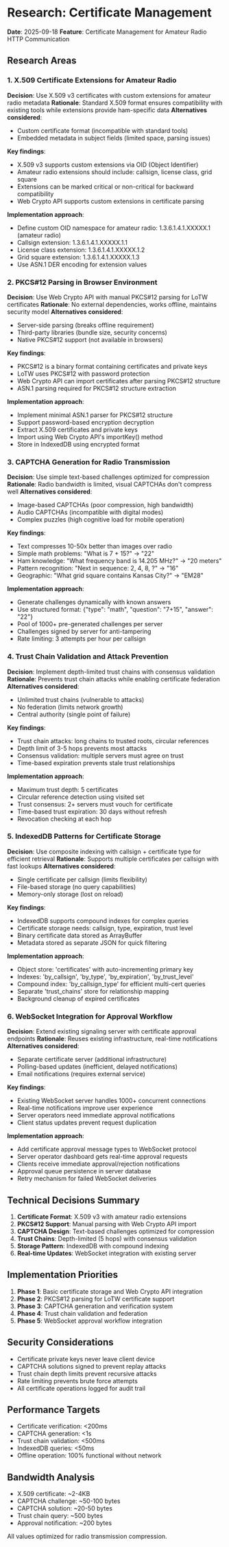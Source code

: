 # Research: Certificate Management

**Date**: 2025-09-18
**Feature**: Certificate Management for Amateur Radio HTTP Communication

## Research Areas

### 1. X.509 Certificate Extensions for Amateur Radio

**Decision**: Use X.509 v3 certificates with custom extensions for amateur radio metadata
**Rationale**: Standard X.509 format ensures compatibility with existing tools while extensions provide ham-specific data
**Alternatives considered**:
- Custom certificate format (incompatible with standard tools)
- Embedded metadata in subject fields (limited space, parsing issues)

**Key findings**:
- X.509 v3 supports custom extensions via OID (Object Identifier)
- Amateur radio extensions should include: callsign, license class, grid square
- Extensions can be marked critical or non-critical for backward compatibility
- Web Crypto API supports custom extensions in certificate parsing

**Implementation approach**:
- Define custom OID namespace for amateur radio: 1.3.6.1.4.1.XXXXX.1 (amateur radio)
- Callsign extension: 1.3.6.1.4.1.XXXXX.1.1
- License class extension: 1.3.6.1.4.1.XXXXX.1.2
- Grid square extension: 1.3.6.1.4.1.XXXXX.1.3
- Use ASN.1 DER encoding for extension values

### 2. PKCS#12 Parsing in Browser Environment

**Decision**: Use Web Crypto API with manual PKCS#12 parsing for LoTW certificates
**Rationale**: No external dependencies, works offline, maintains security model
**Alternatives considered**:
- Server-side parsing (breaks offline requirement)
- Third-party libraries (bundle size, security concerns)
- Native PKCS#12 support (not available in browsers)

**Key findings**:
- PKCS#12 is a binary format containing certificates and private keys
- LoTW uses PKCS#12 with password protection
- Web Crypto API can import certificates after parsing PKCS#12 structure
- ASN.1 parsing required for PKCS#12 structure extraction

**Implementation approach**:
- Implement minimal ASN.1 parser for PKCS#12 structure
- Support password-based encryption decryption
- Extract X.509 certificates and private keys
- Import using Web Crypto API's importKey() method
- Store in IndexedDB using encrypted format

### 3. CAPTCHA Generation for Radio Transmission

**Decision**: Use simple text-based challenges optimized for compression
**Rationale**: Radio bandwidth is limited, visual CAPTCHAs don't compress well
**Alternatives considered**:
- Image-based CAPTCHAs (poor compression, high bandwidth)
- Audio CAPTCHAs (incompatible with digital modes)
- Complex puzzles (high cognitive load for mobile operation)

**Key findings**:
- Text compresses 10-50x better than images over radio
- Simple math problems: "What is 7 + 15?" → "22"
- Ham knowledge: "What frequency band is 14.205 MHz?" → "20 meters"
- Pattern recognition: "Next in sequence: 2, 4, 8, ?" → "16"
- Geographic: "What grid square contains Kansas City?" → "EM28"

**Implementation approach**:
- Generate challenges dynamically with known answers
- Use structured format: {"type": "math", "question": "7+15", "answer": "22"}
- Pool of 1000+ pre-generated challenges per server
- Challenges signed by server for anti-tampering
- Rate limiting: 3 attempts per hour per callsign

### 4. Trust Chain Validation and Attack Prevention

**Decision**: Implement depth-limited trust chains with consensus validation
**Rationale**: Prevents trust chain attacks while enabling certificate federation
**Alternatives considered**:
- Unlimited trust chains (vulnerable to attacks)
- No federation (limits network growth)
- Central authority (single point of failure)

**Key findings**:
- Trust chain attacks: long chains to trusted roots, circular references
- Depth limit of 3-5 hops prevents most attacks
- Consensus validation: multiple servers must agree on trust
- Time-based expiration prevents stale trust relationships

**Implementation approach**:
- Maximum trust depth: 5 certificates
- Circular reference detection using visited set
- Trust consensus: 2+ servers must vouch for certificate
- Time-based trust expiration: 30 days without refresh
- Revocation checking at each hop

### 5. IndexedDB Patterns for Certificate Storage

**Decision**: Use composite indexing with callsign + certificate type for efficient retrieval
**Rationale**: Supports multiple certificates per callsign with fast lookups
**Alternatives considered**:
- Single certificate per callsign (limits flexibility)
- File-based storage (no query capabilities)
- Memory-only storage (lost on reload)

**Key findings**:
- IndexedDB supports compound indexes for complex queries
- Certificate storage needs: callsign, type, expiration, trust level
- Binary certificate data stored as ArrayBuffer
- Metadata stored as separate JSON for quick filtering

**Implementation approach**:
- Object store: 'certificates' with auto-incrementing primary key
- Indexes: 'by_callsign', 'by_type', 'by_expiration', 'by_trust_level'
- Compound index: 'by_callsign_type' for efficient multi-cert queries
- Separate 'trust_chains' store for relationship mapping
- Background cleanup of expired certificates

### 6. WebSocket Integration for Approval Workflow

**Decision**: Extend existing signaling server with certificate approval endpoints
**Rationale**: Reuses existing infrastructure, real-time notifications
**Alternatives considered**:
- Separate certificate server (additional infrastructure)
- Polling-based updates (inefficient, delayed notifications)
- Email notifications (requires external service)

**Key findings**:
- Existing WebSocket server handles 1000+ concurrent connections
- Real-time notifications improve user experience
- Server operators need immediate approval notifications
- Client status updates prevent request duplication

**Implementation approach**:
- Add certificate approval message types to WebSocket protocol
- Server operator dashboard gets real-time approval requests
- Clients receive immediate approval/rejection notifications
- Approval queue persistence in server database
- Retry mechanism for failed WebSocket deliveries

## Technical Decisions Summary

1. **Certificate Format**: X.509 v3 with amateur radio extensions
2. **PKCS#12 Support**: Manual parsing with Web Crypto API import
3. **CAPTCHA Design**: Text-based challenges optimized for compression
4. **Trust Chains**: Depth-limited (5 hops) with consensus validation
5. **Storage Pattern**: IndexedDB with compound indexing
6. **Real-time Updates**: WebSocket integration with existing server

## Implementation Priorities

1. **Phase 1**: Basic certificate storage and Web Crypto API integration
2. **Phase 2**: PKCS#12 parsing for LoTW certificate support
3. **Phase 3**: CAPTCHA generation and verification system
4. **Phase 4**: Trust chain validation and federation
5. **Phase 5**: WebSocket approval workflow integration

## Security Considerations

- Certificate private keys never leave client device
- CAPTCHA solutions signed to prevent replay attacks
- Trust chain depth limits prevent recursive attacks
- Rate limiting prevents brute force attempts
- All certificate operations logged for audit trail

## Performance Targets

- Certificate verification: <200ms
- CAPTCHA generation: <1s
- Trust chain validation: <500ms
- IndexedDB queries: <50ms
- Offline operation: 100% functional without network

## Bandwidth Analysis

- X.509 certificate: ~2-4KB
- CAPTCHA challenge: ~50-100 bytes
- CAPTCHA solution: ~20-50 bytes
- Trust chain query: ~500 bytes
- Approval notification: ~200 bytes

All values optimized for radio transmission compression.